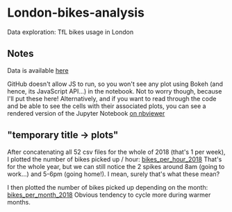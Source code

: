 # London-bikes-analysis
Data exploration: TfL bikes usage in London

## Notes
Data is available [here](https://cycling.data.tfl.gov.uk/)

GitHub doesn't allow JS to run, so you won't see any plot using Bokeh (and hence, its JavaScript API...) in the notebook. Not to worry though, because I'll put these here!
Alternatively, and if you want to read through the code and be able to see the cells with their associated plots, you can see a rendered version of the Jupyter Notebook [on nbviewer](https://nbviewer.jupyter.org/github/GeoffroyS/London-bikes-analysis/blob/master/bikes_analysis.ipynb)

## "temporary title -> plots"
After concatenating all 52 csv files for the whole of 2018 (that's 1 per week), I plotted the number of bikes picked up / hour:
[bikes_per_hour_2018](https://i.imgur.com/HduxOoK.png)
That's for the whole year, but we can still notice the 2 spikes around 8am (going to work...) and 5-6pm (going home!). I mean, surely that's what these mean?

I then plotted the number of bikes picked up depending on the month:
[bikes_per_month_2018](https://i.imgur.com/QT6nhLH.png)
Obvious tendency to cycle more during warmer months.
